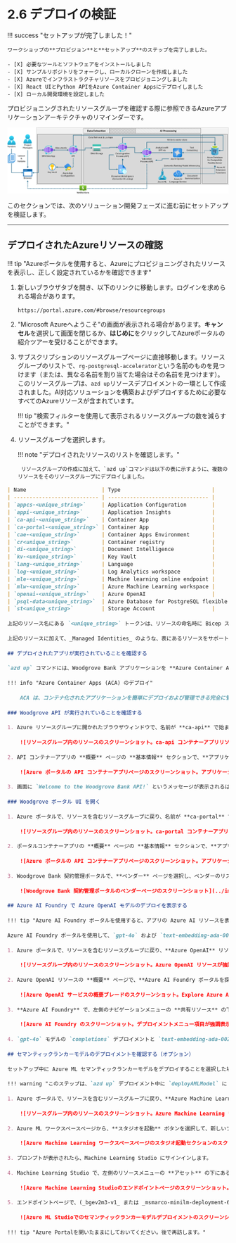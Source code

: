 # 2.6 デプロイの検証

!!! success "セットアップが完了しました！"

    ワークショップの**プロビジョン**と**セットアップ**のステップを完了しました。

    - [X] 必要なツールとソフトウェアをインストールしました
    - [X] サンプルリポジトリをフォークし、ローカルクローンを作成しました
    - [X] Azureでインフラストラクチャリソースをプロビジョニングしました
    - [X] React UIとPython APIをAzure Container Appsにデプロイしました
    - [X] ローカル開発環境を設定しました

プロビジョニングされたリソースグループを確認する際に参照できるAzureアプリケーションアーキテクチャのリマインダーです。

![ソリューションアーキテクチャ](../img/data-ingestion-validation-architecture-diagram.png)

このセクションでは、次のソリューション開発フェーズに進む前にセットアップを検証します。

---

## デプロイされたAzureリソースの確認

!!! tip "Azureポータルを使用すると、Azureにプロビジョニングされたリソースを表示し、正しく設定されているかを確認できます"

1. 新しいブラウザタブを開き、以下のリンクに移動します。ログインを求められる場合があります。

    ```bash title=""
    https://portal.azure.com/#browse/resourcegroups
    ```

2. "Microsoft Azureへようこそ"の画面が表示される場合があります。**キャンセル**を選択して画面を閉じるか、**はじめに**をクリックしてAzureポータルの紹介ツアーを受けることができます。

3. サブスクリプションのリソースグループページに直接移動します。リソースグループのリストで、`rg-postgresql-accelerator`という名前のものを見つけます（または、異なる名前を割り当てた場合はその名前を見つけます）。このリソースグループは、`azd up`リソースデプロイメントの一環として作成されました。AI対応ソリューションを構築およびデプロイするために必要なすべてのAzureリソースが含まれています。

    !!! tip "検索フィルターを使用して表示されるリソースグループの数を減らすことができます。"

4. リソースグループを選択します。

    !!! note "デプロイされたリソースのリストを確認します。"

        リソースグループの作成に加えて、`azd up`コマンドは以下の表に示すように、複数のリソースをそのリソースグループにデプロイしました。

```markdown
| Name                        | Type                             |
| --------------------------- | -------------------------------- |
| `appcs-<unique_string>`     | Application Configuration        |
| `appi-<unique_string>`      | Application Insights             |
| `ca-api-<unique_string>`    | Container App                    |
| `ca-portal-<unique_string>` | Container App                    |
| `cae-<unique_string>`       | Container Apps Environment       |
| `cr<unique_string>`         | Container registry               |
| `di-<unique_string>`        | Document Intelligence            |
| `kv-<unique_string>`        | Key Vault                        |
| `lang-<unique_string>`      | Language                         |
| `log-<unique_string>`       | Log Analytics workspace          |
| `mle-<unique_string>`       | Machine learning online endpoint |
| `mlw-<unique_string>`       | Azure Machine Learning workspace |
| `openai-<unique_string>`    | Azure OpenAI                     |
| `psql-data<unique_string>`  | Azure Database for PostgreSQL flexible server |
| `st<unique_string>`         | Storage Account                  |

上記のリソース名にある `<unique_string>` トークンは、リソースの命名時に Bicep スクリプトによって生成されるユニークな文字列を表しています。これにより、リソースがユニークに命名され、リソース命名の衝突を避けることができます。

上記のリソースに加えて、_Managed Identities_ のような、表にあるリソースをサポートするいくつかの他のリソースも表示されます。

## デプロイされたアプリが実行されていることを確認する

`azd up` コマンドには、Woodgrove Bank アプリケーションを **Azure Container Apps** (ACA) にデプロイする手順が含まれています。2つのコンテナが作成されました。1つは Woodgrove Bank ポータル UI 用で、もう1つはそれをサポートするバックエンド API 用です。

!!! info "Azure Container Apps (ACA) のデプロイ"

    ACA は、コンテナ化されたアプリケーションを簡単にデプロイおよび管理できる完全に管理されたサーバーレスプラットフォームです。デプロイを簡素化し、スケーラビリティとコスト効率を提供し、インフラストラクチャ管理を気にせずにアプリケーションの構築に集中することができます。

### Woodgrove API が実行されていることを確認する

1. Azure リソースグループに開かれたブラウザウィンドウで、名前が **ca-api** で始まる **コンテナアプリ** リソースを選択します。

    ![リソースグループ内のリソースのスクリーンショット。ca-api コンテナーアプリリソースが強調表示されています。](../img/azure-portal-rg-ca-api.png)

2. API コンテナーアプリの **概要** ページの **基本情報** セクションで、**アプリケーション URL** を選択し、デプロイされた Woodgrove Bank API を新しいブラウザタブで開きます。

    ![Azure ポータルの API コンテナーアプリページのスクリーンショット。アプリケーション URL が強調表示されています。](../img/azure-portal-api-container-app.png)

3. 画面に `Welcome to the Woodgrove Bank API!` というメッセージが表示されるはずです。これは、API アプリが正常にデプロイされたことを確認するものです。

### Woodgrove ポータル UI を開く

1. Azure ポータルで、リソースを含むリソースグループに戻り、名前が **ca-portal** で始まる **コンテナーアプリ** リソースを選択します。

    ![リソースグループ内のリソースのスクリーンショット。ca-portal コンテナーアプリリソースが強調表示されています。](../img/azure-portal-rg-ca-portal.png)

2. ポータルコンテナーアプリの **概要** ページの **基本情報** セクションで、**アプリケーション URL** を選択し、デプロイされた Woodgrove Bank ポータルを新しいブラウザタブで開きます。

    ![Azure ポータルの API コンテナーアプリページのスクリーンショット。アプリケーション URL が強調表示されています。](../img/azure-portal-portal-container-app.png)

3. Woodgrove Bank 契約管理ポータルで、**ベンダー** ページを選択し、ベンダーのリストが正しく読み込まれることを確認します。

    ![Woodgrove Bank 契約管理ポータルのベンダーページのスクリーンショット](../img/woodgrove-bank-portal-vendors.png)

## Azure AI Foundry で Azure OpenAI モデルのデプロイを表示する

!!! tip "Azure AI Foundry ポータルを使用すると、アプリの Azure AI リソースを表示および管理できます。"

Azure AI Foundry ポータルを使用して、`gpt-4o` および `text-embedding-ada-002` モデルが Azure OpenAI サービスにデプロイされたことを確認します。

1. Azure ポータルで、リソースを含むリソースグループに戻り、**Azure OpenAI** リソースを選択します。

    ![リソースグループ内のリソースのスクリーンショット。Azure OpenAI リソースが強調表示されています。](../img/azure-portal-rg-openai.png)

2. Azure OpenAI リソースの **概要** ページで、**Azure AI Foundry ポータルを探索** を選択します。

    ![Azure OpenAI サービスの概要ブレードのスクリーンショット。Explore Azure AI Foundry ポータルが赤い枠で強調表示されています。](../img/azure-portal-openai-overview.png)

3. **Azure AI Foundry** で、左側のナビゲーションメニューの **共有リソース** の下にある **デプロイメント** メニュー項目を選択します。

    ![Azure AI Foundry のスクリーンショット。デプロイメントメニュー項目が強調表示され、選択されています。完了と埋め込みモデルのデプロイメントが表示されています。](../img/azure-ai-foundry-deployments.png)

4. `gpt-4o` モデルの `completions` デプロイメントと `text-embedding-ada-002` モデルの `embeddings` デプロイメントが表示されていることを確認します。

## セマンティックランカーモデルのデプロイメントを確認する（オプション）

セットアップ中に Azure ML セマンティックランカーモデルをデプロイすることを選択した場合、Azure Machine Learning Studio を使用して、セマンティックランカーモデルがオンラインエンドポイントに正常にデプロイされたことを確認します。

!!! warning "このステップは、`azd up` デプロイメント中に `deployAMLModel` に `mini` または `bge` を選択した場合にのみ必要です。`none` を選択した場合は、このステップをスキップしてください。"

1. Azure ポータルで、リソースを含むリソースグループに戻り、**Azure Machine Learning ワークスペース** リソースを選択します。

    ![リソースグループ内のリソースのスクリーンショット。Azure Machine Learning ワークスペースリソースが強調表示されています。](../img/azure-portal-rg-aml-workspace.png)

2. Azure ML ワークスペースページから、**スタジオを起動** ボタンを選択して、新しいブラウザウィンドウで Azure Machine Learning Studio を開きます。

    ![Azure Machine Learning ワークスペースページのスタジオ起動セクションのスクリーンショット。スタジオ起動ボタンが赤い枠で強調表示されています。](../img/azure-ml-workspace-launch-studio.png)

3. プロンプトが表示されたら、Machine Learning Studio にサインインします。

4. Machine Learning Studio で、左側のリソースメニューの **アセット** の下にある **エンドポイント** を選択し、次にあなたのエンドポイント（`bge-v2-m3-reranker model` または `msmarco-minilm-deployment-6 model`）を選択します。

    ![Azure Machine Learning Studioのエンドポイントページのスクリーンショット。エンドポイントメニュー項目とリランカーモデルエンドポイントが強調表示されています。](../img/aml-studio-endpoints.png)

5. エンドポイントページで、(_bgev2m3-v1_ または _msmarco-minilm-deployment-6_) デプロイメントの **Provisioning state** が **Succeeded** であることを確認します。

    ![Azure ML Studioでのセマンティックランカーモデルデプロイメントのスクリーンショット。モデルのプロビジョニング状態がSucceededであることが強調表示されています。](../img/aml-studio-endpoints-model-deployment-succeeded.png)

!!! tip "Azure Portalを開いたままにしておいてください。後で再訪します。"
